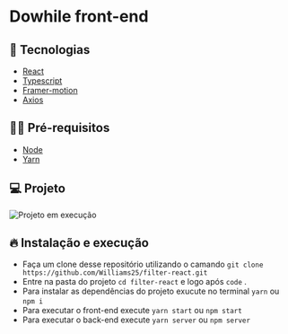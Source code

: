 # Dowhile front-end

## 🎯 Tecnologias

- [React](https://pt-br.reactjs.org/)
- [Typescript](https://www.typescriptlang.org/)
- [Framer-motion](https://www.framer.com/motion/)
- [Axios](https://axios-http.com/)

## ✋🏻 Pré-requisitos

- [Node](https://nodejs.org/en/)
- [Yarn](https://yarnpkg.com/getting-started/)

## 💻 Projeto

<img src="./public/filter_react.gif" alt="Projeto em execução">

## 🔥 Instalação e execução

- Faça um clone desse repositório utilizando o camando `git clone https://github.com/Williams25/filter-react.git`
- Entre na pasta do projeto `cd filter-react` e logo após `code` .
- Para instalar as dependências do projeto exucute no terminal `yarn` ou `npm i`
- Para executar o front-end execute `yarn start` ou `npm start`
- Para executar o back-end execute `yarn server` ou `npm server`
